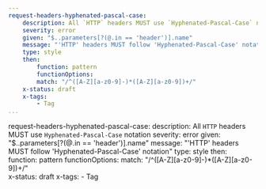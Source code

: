 ```yaml
---
request-headers-hyphenated-pascal-case:
    description: All `HTTP` headers MUST use `Hyphenated-Pascal-Case` notation
    severity: error
    given: "$..parameters[?(@.in == 'header')].name"
    message: "'HTTP' headers MUST follow 'Hyphenated-Pascal-Case' notation"
    type: style
    then: 
        function: pattern
        functionOptions:
        match: "/^([A-Z][a-z0-9]-)*([A-Z][a-z0-9])+/"  
    x-status: draft
    x-tags:
        - Tag            
...
```

request-headers-hyphenated-pascal-case:
    description: All `HTTP` headers MUST use `Hyphenated-Pascal-Case` notation
    severity: error
    given: "$..parameters[?(@.in == 'header')].name"
    message: "'HTTP' headers MUST follow 'Hyphenated-Pascal-Case' notation"
    type: style
    then: 
        function: pattern
        functionOptions:
        match: "/^([A-Z][a-z0-9]-)*([A-Z][a-z0-9])+/"  
    x-status: draft
    x-tags:
        - Tag            